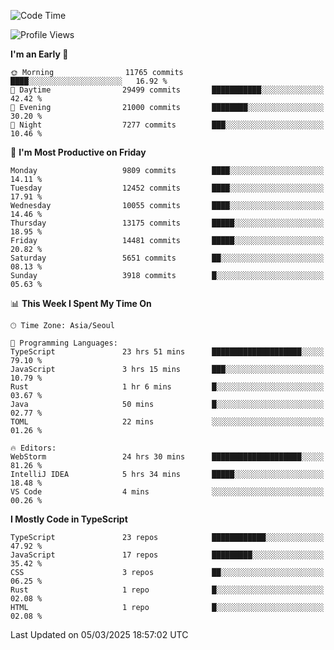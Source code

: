 <!--START_SECTION:waka-->
![Code Time](http://img.shields.io/badge/Code%20Time-7%2C393%20hrs%2018%20mins-blue)

![Profile Views](http://img.shields.io/badge/Profile%20Views-0-blue)

**I'm an Early 🐤** 

```text
🌞 Morning                11765 commits       ████░░░░░░░░░░░░░░░░░░░░░   16.92 % 
🌆 Daytime                29499 commits       ███████████░░░░░░░░░░░░░░   42.42 % 
🌃 Evening                21000 commits       ████████░░░░░░░░░░░░░░░░░   30.20 % 
🌙 Night                  7277 commits        ███░░░░░░░░░░░░░░░░░░░░░░   10.46 % 
```
📅 **I'm Most Productive on Friday** 

```text
Monday                   9809 commits        ████░░░░░░░░░░░░░░░░░░░░░   14.11 % 
Tuesday                  12452 commits       ████░░░░░░░░░░░░░░░░░░░░░   17.91 % 
Wednesday                10055 commits       ████░░░░░░░░░░░░░░░░░░░░░   14.46 % 
Thursday                 13175 commits       █████░░░░░░░░░░░░░░░░░░░░   18.95 % 
Friday                   14481 commits       █████░░░░░░░░░░░░░░░░░░░░   20.82 % 
Saturday                 5651 commits        ██░░░░░░░░░░░░░░░░░░░░░░░   08.13 % 
Sunday                   3918 commits        █░░░░░░░░░░░░░░░░░░░░░░░░   05.63 % 
```


📊 **This Week I Spent My Time On** 

```text
🕑︎ Time Zone: Asia/Seoul

💬 Programming Languages: 
TypeScript               23 hrs 51 mins      ████████████████████░░░░░   79.10 % 
JavaScript               3 hrs 15 mins       ███░░░░░░░░░░░░░░░░░░░░░░   10.79 % 
Rust                     1 hr 6 mins         █░░░░░░░░░░░░░░░░░░░░░░░░   03.67 % 
Java                     50 mins             █░░░░░░░░░░░░░░░░░░░░░░░░   02.77 % 
TOML                     22 mins             ░░░░░░░░░░░░░░░░░░░░░░░░░   01.26 % 

🔥 Editors: 
WebStorm                 24 hrs 30 mins      ████████████████████░░░░░   81.26 % 
IntelliJ IDEA            5 hrs 34 mins       █████░░░░░░░░░░░░░░░░░░░░   18.48 % 
VS Code                  4 mins              ░░░░░░░░░░░░░░░░░░░░░░░░░   00.26 % 
```

**I Mostly Code in TypeScript** 

```text
TypeScript               23 repos            ████████████░░░░░░░░░░░░░   47.92 % 
JavaScript               17 repos            █████████░░░░░░░░░░░░░░░░   35.42 % 
CSS                      3 repos             ██░░░░░░░░░░░░░░░░░░░░░░░   06.25 % 
Rust                     1 repo              █░░░░░░░░░░░░░░░░░░░░░░░░   02.08 % 
HTML                     1 repo              █░░░░░░░░░░░░░░░░░░░░░░░░   02.08 % 
```




 Last Updated on 05/03/2025 18:57:02 UTC
<!--END_SECTION:waka-->

